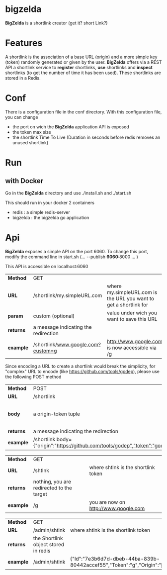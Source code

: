 # bigzelda
__BigZelda__ is a shortlink creator (get it? short Link?)

# Features
A shortlink is the association of a base URL (origin) and a more simple key (token) randomly generated or given by the user.
__BigZelda__ offers via a REST API a shortlink service to __register__ shortlinks, __use__ shortlinks and __inspect__ shortlinks (to get the number of time it has been used).
These shortlinks are stored in a Redis. 

# Conf
There is a configuration file in the conf directory.
With this configuration file, you can change
- the port on wich the __BigZelda__ application API is exposed
- the token max size 
- the shortlink Time To Live (Duration in seconds before redis removes an unused shortlink)

# Run

## with Docker
Go in the __BigZelda__ directory and use
./install.sh
and
./start.sh

This should run in your docker 2 containers
- redis 		: 	a simple redis-server
- bigzelda		: 	the bigzelda go application


# Api
__BigZelda__ exposes a simple API on the port 6060. To change this port, modify the command line in start.sh (... --publish __6060__:8000 ... )

This API is accessible on localhost:6060

| | | |
| - | - | - |
| __Method__		| GET 									|																	|
| __URL__  			| /shortlink/my.simpleURL.com 			| where	my.simpleURL.com is the URL you want to get a shortlink for	|
| __param__  		| custom  (optional) 					| value under wich you want to save this URL 						|
| __returns__  		| a message indicating the redirection	|																	|
| __example__  		| /shortlink/www.google.com?custom=g  	| http://www.google.com is now accessible via /g 					|

Since encoding a URL to create a shortlink would break the simplicity, for "complex" URL to encode (like https://github.com/tools/godep), please use the following POST method 

| | | |
| - | - | - |
| __Method__		| POST 									|																	|
| __URL__  			| /shortlink				 			|  																	|
| __body__  		| a origin-token tuple  				| where origin is the target of the link and token the value under wich you want to save this URL |
| __returns__  		| a message indicating the redirection	|																	|
| __example__  		| /shortlink  body={"origin":"https://github.com/tools/godep","token":"godep"}| https://github.com/tools/godep is now accessible via /godep |

| | | |
| - | - | - |
| __Method__		| GET 										|											|
| __URL__  			| /shtlnk 									| where	shtlnk is the shortlink token		|
| __returns__  		| nothing, you are redirected to the target	|											|
| __example__  		| /g 										| you are now on  	http://www.google.com	|

| | | |
| - | - | - |
| __Method__		| GET 										|											|
| __URL__  			| /admin/shtlnk 							| where	shtlnk is the shortlink token		|
| __returns__  		| the Shortlink object stored in redis		|											|
| __example__  		| /admin/shtlnk								| {"Id":"7e3b6d7d-dbeb-44ba-839b-80442accef55","Token":"g","Origin":"http://www.google.com","CreationTs":1447263537,"Count":1}	|